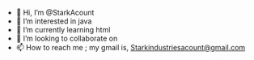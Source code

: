 - 👋 Hi, I’m @StarkAcount
- 👀 I’m interested in java
- 🌱 I’m currently learning html
- 💞️ I’m looking to collaborate on 
- 📫 How to reach me ; my gmail is, Starkindustriesacount@gmail.com


